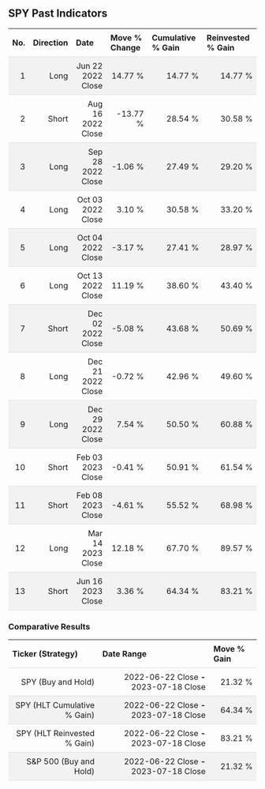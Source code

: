 
<style>
.hits {
            border-collapse: collapse;
            width: 100%;
        }
        .hits th, td {
            padding: 8px;
            border-bottom: 1px solid #ddd;
        }
        
        .hits td {text-align: right;}
        .hits th {text-align: left;}
        
        .hits tr:nth-child(even) {
            background-color: #f2f2f2;
        }
        
        .chartCol {
            width: 50%;
            float: left;
            padding: 20px;
        }  
</style>
    
<br>

## SPY Past Indicators

<table class="hits">
    <tr>
        <th>No.</th>
        <th>Direction</th>
        <th>Date</th>
        <th>Move % Change</th>
        <th>Cumulative % Gain</th>
        <th>Reinvested % Gain</th>
      </tr>
    <tr>
        <td>1</td>
        <td>Long</td>
        <td>Jun 22 2022 Close</td>
        <td>14.77 %</td>
        <td>14.77 %</td>
        <td>14.77 %</td>
    </tr>
    <tr>
        <td>2</td>
        <td>Short</td>
        <td>Aug 16 2022 Close</td>
        <td>-13.77 %</td>
        <td>28.54 %</td>
        <td>30.58 %</td>
    </tr>
    <tr>
        <td>3</td>
        <td>Long</td>
        <td>Sep 28 2022 Close</td>
        <td>-1.06 %</td>
        <td>27.49 %</td>
        <td>29.20 %</td>
    </tr>
    <tr>
        <td>4</td>
        <td>Long</td>
        <td>Oct 03 2022 Close</td>
        <td>3.10 %</td>
        <td>30.58 %</td>
        <td>33.20 %</td>
    </tr>
    <tr>
        <td>5</td>
        <td>Long</td>
        <td>Oct 04 2022 Close</td>
        <td>-3.17 %</td>
        <td>27.41 %</td>
        <td>28.97 %</td>
    </tr>
    <tr>
        <td>6</td>
        <td>Long</td>
        <td>Oct 13 2022 Close</td>
        <td>11.19 %</td>
        <td>38.60 %</td>
        <td>43.40 %</td>
    </tr>
    <tr>
        <td>7</td>
        <td>Short</td>
        <td>Dec 02 2022 Close</td>
        <td>-5.08 %</td>
        <td>43.68 %</td>
        <td>50.69 %</td>
    </tr>
    <tr>
        <td>8</td>
        <td>Long</td>
        <td>Dec 21 2022 Close</td>
        <td>-0.72 %</td>
        <td>42.96 %</td>
        <td>49.60 %</td>
    </tr>
    <tr>
        <td>9</td>
        <td>Long</td>
        <td>Dec 29 2022 Close</td>
        <td>7.54 %</td>
        <td>50.50 %</td>
        <td>60.88 %</td>
    </tr>
    <tr>
        <td>10</td>
        <td>Short</td>
        <td>Feb 03 2023 Close</td>
        <td>-0.41 %</td>
        <td>50.91 %</td>
        <td>61.54 %</td>
    </tr>
    <tr>
        <td>11</td>
        <td>Short</td>
        <td>Feb 08 2023 Close</td>
        <td>-4.61 %</td>
        <td>55.52 %</td>
        <td>68.98 %</td>
    </tr>
    <tr>
        <td>12</td>
        <td>Long</td>
        <td>Mar 14 2023 Close</td>
        <td>12.18 %</td>
        <td>67.70 %</td>
        <td>89.57 %</td>
    </tr>
    <tr>
        <td>13</td>
        <td>Short</td>
        <td>Jun 16 2023 Close</td>
        <td>3.36 %</td>
        <td>64.34 %</td>
        <td>83.21 %</td>
    </tr>
    
</table>

### Comparative Results

<table class="hits">
    <thead>
        <th>Ticker (Strategy)</th>
        <th>Date Range</th>
        <th>Move % Gain</th>
    </thead>
    <tbody>
        <tr>
            <td>SPY (Buy and Hold)</td>
            <td>2022-06-22 Close <b>-</b> 2023-07-18 Close</td>
            <td>21.32 %</td>
        </tr>
        <tr>
            <td>SPY (HLT Cumulative % Gain)</td>
            <td>2022-06-22 Close <b>-</b> 2023-07-18 Close</td>
            <td>64.34 %</td>
        </tr>
        <tr>
            <td>SPY (HLT Reinvested % Gain)</td>
            <td>2022-06-22 Close <b>-</b> 2023-07-18 Close</td>
            <td>83.21 %</td>
        </tr>
        <tr>
            <td>S&P 500 (Buy and Hold)</td>
            <td>2022-06-22 Close <b>-</b> 2023-07-18 Close</td>
            <td>21.32 %</td>
        </tr>
    </tbody>
</table>
<br>
<br>